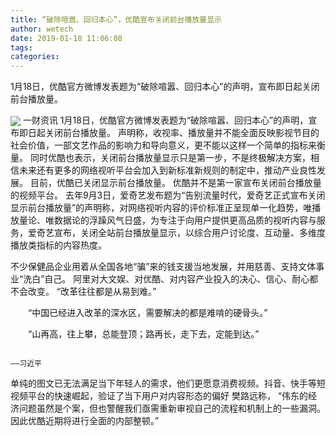 ```yaml
---
title: “破除喧嚣、回归本心”，优酷宣布关闭前台播放量显示
author: wetech
date: 2019-01-18 11:06:08
tags: 
categories: 
---
```

1月18日，优酷官方微博发表题为“破除喧嚣、回归本心”的声明，宣布即日起关闭前台播放量。
<!-- more -->
<img align="center" border="0" src="https://imgcdn.yicai.com/uppics/images/2019/01/12d4c99cd11d7d8ea96c1414a6cd2d0a.jpg" />
一财资讯
1月18日，优酷官方微博发表题为“破除喧嚣、回归本心”的声明，宣布即日起关闭前台播放量。
声明称，收视率、播放量并不能全面反映影视节目的社会价值，一部文艺作品的影响力和导向意义，更不能以这样一个简单的指标来衡量。
同时优酷也表示，关闭前台播放量显示只是第一步，不是终极解决方案，相信未来还有更多的网络视听平台会加入到新标准新规则的制定中，推动产业良性发展。
目前，优酷已关闭显示前台播放量。
优酷并不是第一家宣布关闭前台播放量的视频平台。
去年9月3日，爱奇艺发布题为“告别流量时代，爱奇艺正式宣布关闭显示前台播放量”的声明称，对网络视听内容的评价标准正呈现单一化趋势，唯播放量论、唯数据论的浮躁风气日盛，为专注于向用户提供更高品质的视听内容与服务，爱奇艺宣布，关闭全站前台播放量显示，以综合用户讨论度、互动量、多维度播放类指标的内容热度。
 
 
不少保健品企业用着从全国各地“骗”来的钱支援当地发展，并用慈善、支持文体事业“洗白”自己。
阿里对大文娱、对优酷、对内容产业投入的决心、信心、耐心都不会改变。
“改革往往都是从易到难。”　　“中国已经进入改革的深水区，需要解决的都是难啃的硬骨头。”　　“山再高，往上攀，总能登顶；路再长，走下去，定能到达。”                                                                                                   ——习近平
单纯的图文已无法满足当下年轻人的需求，他们更愿意消费视频。抖音、快手等短视频平台的快速崛起，验证了当下用户对内容形态的偏好
樊路远称， “伟东的经济问题虽然是个案，但也警醒我们亟需重新审视自己的流程和机制上的一些漏洞。因此优酷近期将进行全面的内部整顿。”
